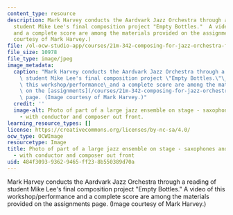 ```yaml
---
content_type: resource
description: Mark Harvey conducts the Aardvark Jazz Orchestra through a reading of
  student Mike Lee's final composition project "Empty Bottles."  A video of this workshop/performance
  and a complete score are among the materials provided on the assignments page. (Image
  courtesy of Mark Harvey.)
file: /ol-ocw-studio-app/courses/21m-342-composing-for-jazz-orchestra-fall-2008/484f309393629465ff238b550389d70a_21m-342f08-th.jpg
file_size: 10978
file_type: image/jpeg
image_metadata:
  caption: "Mark Harvey conducts the Aardvark Jazz Orchestra through a reading of\
    \ student Mike Lee's final composition project \"Empty Bottles.\"\_\_A video of\
    \ this workshop/performance\_and a complete score are among the materials provided\
    \ on the [assignments](/courses/21m-342-composing-for-jazz-orchestra-fall-2008/pages/assignments)\
    \ page. (Image courtesy of Mark Harvey.)"
  credit: ''
  image-alt: Photo of part of a large jazz ensemble on stage - saxophones and trombones
    - with conductor and composer out front.
learning_resource_types: []
license: https://creativecommons.org/licenses/by-nc-sa/4.0/
ocw_type: OCWImage
resourcetype: Image
title: Photo of part of a large jazz ensemble on stage - saxophones and trombones
  - with conductor and composer out front
uid: 484f3093-9362-9465-ff23-8b550389d70a
---
```

Mark Harvey conducts the Aardvark Jazz Orchestra through a reading of student Mike Lee's final composition project "Empty Bottles."  A video of this workshop/performance and a complete score are among the materials provided on the assignments page. (Image courtesy of Mark Harvey.)